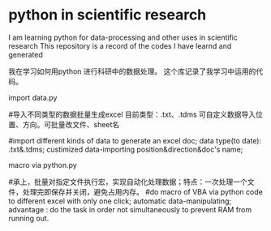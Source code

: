 # python in scientific research
I am learning python for data-processing and other uses in scientific research
This repository is a record of the codes I have learnd and generated

我在学习如何用python 进行科研中的数据处理。
这个库记录了我学习中运用的代码。

import data.py

#导入不同类型的数据批量生成excel 目前类型：.txt、.tdms 可自定义数据导入位置、方向。可批量改文件、sheet名

#import different kinds of data to generate an excel doc; data type(to date): .txt&.tdms; custimized data-importing position&direction&doc's name; 

macro via python.py

#承上，批量对指定文件执行宏，实现自动化处理数据；特点：一次处理一个文件，处理完即保存并关闭，避免占用内存。
#do macro of VBA via python code to different excel with only one click; automatic data-manipulating; advantage : do the task in order not simultaneously to prevent RAM from running out.
